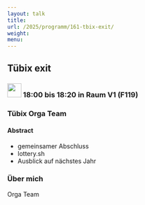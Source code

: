 ```yaml
---
layout: talk
title:
url: /2025/programm/161-tbix-exit/
weight:
menu:
---
```

## Tübix exit

### <img height = "32" src="../../../images/talk.svg"> 18:00 bis 18:20 in Raum V1 (F119)

### Tübix Orga Team

#### Abstract

* gemeinsamer Abschluss  
* lottery.sh  
* Ausblick auf nächstes Jahr

### Über mich

Orga Team

